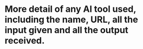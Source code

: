 # More detail of any AI tool used, including the name, URL, all the input given and all the output received.
